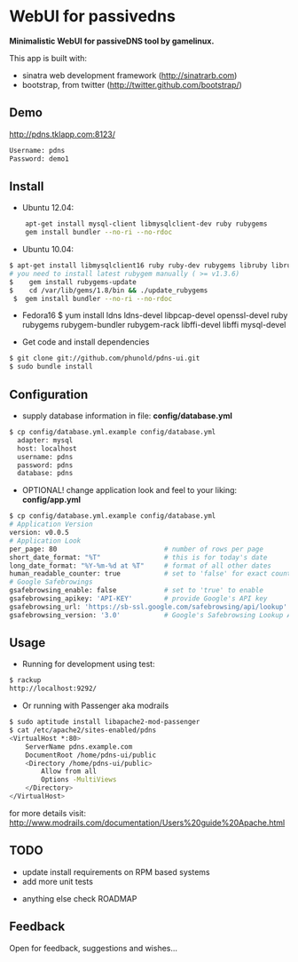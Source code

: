 # WebUI for passivedns

**Minimalistic WebUI for passiveDNS tool by gamelinux.**

This app is built with:
* sinatra web development framework (http://sinatrarb.com)
* bootstrap, from twitter (http://twitter.github.com/bootstrap/)

## Demo

http://pdns.tklapp.com:8123/
````Bash
Username: pdns
Password: demo1
````

## Install

- Ubuntu 12.04:
````Bash
    apt-get install mysql-client libmysqlclient-dev ruby rubygems
    gem install bundler --no-ri --no-rdoc
````

- Ubuntu 10.04: 

````Bash
$ apt-get install libmysqlclient16 ruby ruby-dev rubygems libruby libruby-extras
# you need to install latest rubygem manually ( >= v1.3.6)
$    gem install rubygems-update
$    cd /var/lib/gems/1.8/bin && ./update_rubygems
 $  gem install bundler --no-ri --no-rdoc
`````

- Fedora16
$ yum install ldns ldns-devel libpcap-devel openssl-devel ruby rubygems rubygem-bundler rubygem-rack libffi-devel libffi mysql-devel

- Get code and install dependencies

````Bash
$ git clone git://github.com/phunold/pdns-ui.git
$ sudo bundle install
````

## Configuration

- supply database information in file: **config/database.yml**

````Bash
$ cp config/database.yml.example config/database.yml
  adapter: mysql
  host: localhost
  username: pdns
  password: pdns
  database: pdns
````

- OPTIONAL! change application look and feel to your liking: **config/app.yml**

````Bash
$ cp config/database.yml.example config/database.yml
# Application Version
version: v0.0.5
# Application Look
per_page: 80                           # number of rows per page
short_date_format: "%T"                # this is for today's date
long_date_format: "%Y-%m-%d at %T"     # format of all other dates
human_readable_counter: true           # set to 'false' for exact counter
# Google Safebrowings
gsafebrowsing_enable: false            # set to 'true' to enable
gsafebrowsing_apikey: 'API-KEY'        # provide Google's API key
gsafebrowsing_url: 'https://sb-ssl.google.com/safebrowsing/api/lookup'
gsafebrowsing_version: '3.0'           # Google's Safebrowsing Lookup API Release
````

## Usage

- Running for development using test:

````Bash
$ rackup
http://localhost:9292/
````

- Or running with Passenger aka modrails

````Bash
$ sudo aptitude install libapache2-mod-passenger
$ cat /etc/apache2/sites-enabled/pdns
<VirtualHost *:80>
    ServerName pdns.example.com
    DocumentRoot /home/pdns-ui/public
    <Directory /home/pdns-ui/public>
        Allow from all
        Options -MultiViews
    </Directory>
</VirtualHost>
````
for more details visit:
http://www.modrails.com/documentation/Users%20guide%20Apache.html

## TODO
- update install requirements on RPM based systems
- add more unit tests
* anything else check ROADMAP

## Feedback

Open for feedback, suggestions and wishes...
